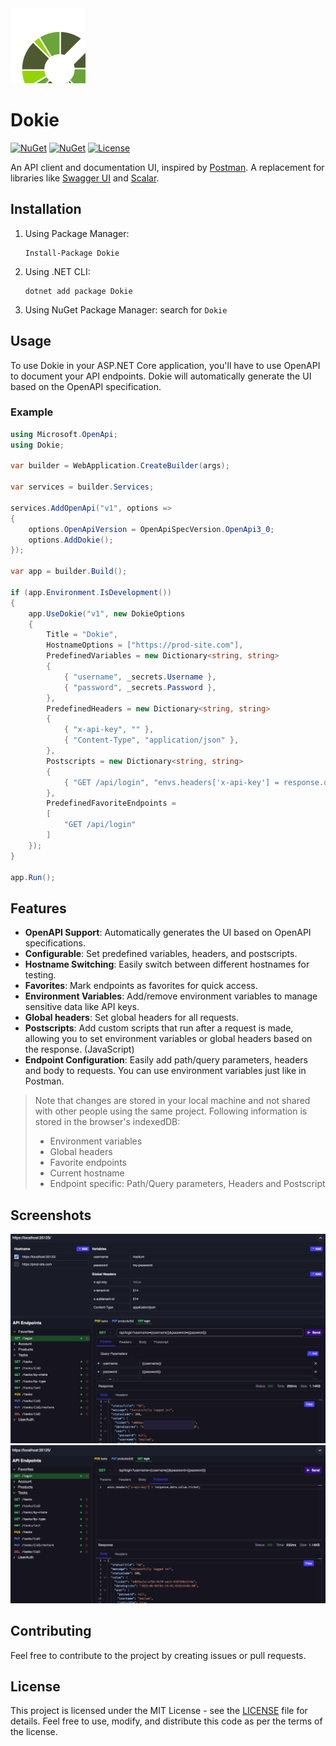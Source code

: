 <img src="https://github.com/mergehez/dokie/blob/main/ui/src/assets/logo.svg?raw=true" alt="dokie logo" width="120" height="120">

# Dokie

[![NuGet](https://img.shields.io/nuget/v/Dokie?style=flat-square&color=blue)](https://www.nuget.org/packages/Dokie)
[![NuGet](https://img.shields.io/nuget/dt/Dokie?style=flat-square&color=blue)](https://www.nuget.org/packages/Dokie)
[![License](https://img.shields.io/github/license/mergehez/dokie?style=flat-square&color=blue)](https://github.com/mergehez/dokie/blob/main/LICENSE)

An API client and documentation UI, inspired by [Postman](https://www.postman.com/).
A replacement for libraries like [Swagger UI](https://swagger.io/tools/swagger-ui) and [Scalar](https://scalar.com/).

## Installation

1. Using Package Manager:
    ```
    Install-Package Dokie
    ```
2. Using .NET CLI:
    ```
    dotnet add package Dokie
    ```
3. Using NuGet Package Manager: search for `Dokie`

## Usage

To use Dokie in your ASP.NET Core application, you'll have to use OpenAPI to document your API endpoints. Dokie will automatically generate the UI based on the OpenAPI specification.

### Example

```csharp
using Microsoft.OpenApi;
using Dokie;

var builder = WebApplication.CreateBuilder(args);

var services = builder.Services;

services.AddOpenApi("v1", options =>
{
    options.OpenApiVersion = OpenApiSpecVersion.OpenApi3_0;
    options.AddDokie();
});

var app = builder.Build();

if (app.Environment.IsDevelopment())
{
    app.UseDokie("v1", new DokieOptions
    {
        Title = "Dokie",
        HostnameOptions = ["https://prod-site.com"],
        PredefinedVariables = new Dictionary<string, string>
        {
            { "username", _secrets.Username },
            { "password", _secrets.Password },
        },
        PredefinedHeaders = new Dictionary<string, string>
        {
            { "x-api-key", "" },
            { "Content-Type", "application/json" },
        },
        Postscripts = new Dictionary<string, string>
        {
            { "GET /api/login", "envs.headers['x-api-key'] = response.data.value.ticket;" },
        },
        PredefinedFavoriteEndpoints =
        [
            "GET /api/login"
        ]
    });
}

app.Run();
```

## Features

- **OpenAPI Support**: Automatically generates the UI based on OpenAPI specifications.
- **Configurable**: Set predefined variables, headers, and postscripts.
- **Hostname Switching**: Easily switch between different hostnames for testing.
- **Favorites**: Mark endpoints as favorites for quick access.
- **Environment Variables**: Add/remove environment variables to manage sensitive data like API keys.
- **Global headers**: Set global headers for all requests.
- **Postscripts**: Add custom scripts that run after a request is made, allowing you to set environment variables or global headers based on the response. (JavaScript)
- **Endpoint Configuration**: Easily add path/query parameters, headers and body to requests. You can use environment variables just like in Postman.

> Note that changes are stored in your local machine and not shared with other people using the same project. Following information is stored in the browser's indexedDB:
> - Environment variables
> - Global headers
> - Favorite endpoints
> - Current hostname
> - Endpoint specific: Path/Query parameters, Headers and Postscript

## Screenshots

![Screenshot 1](https://github.com/mergehez/dokie/blob/main/ui/src/assets/screenshot1.png?raw=true)
![Screenshot 2](https://github.com/mergehez/dokie/blob/main/ui/src/assets/screenshot2.png?raw=true)

## Contributing

Feel free to contribute to the project by creating issues or pull requests.

## License

This project is licensed under the MIT License - see the [LICENSE](./LICENSE) file for details.
Feel free to use, modify, and distribute this code as per the terms of the license.